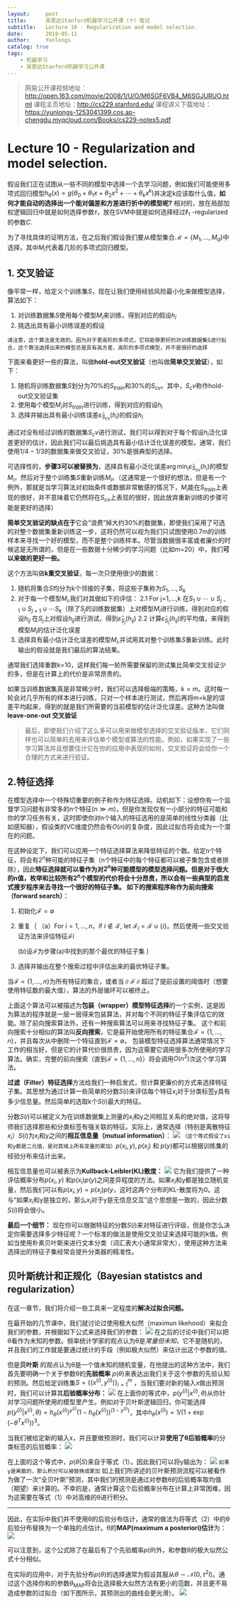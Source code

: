 ```yaml
---
layout:     post
title:      吴恩达Stanford机器学习公开课（十）笔记
subtitle:   Lecture 10 - Regularization and model selection.
date:       2019-05-11
author:     Yunlongs
catalog: true
tags:
    - 机器学习
    - 吴恩达Stanford机器学习公开课
---
```


>网易公开课视频地址：http://open.163.com/movie/2008/1/U/O/M6SGF6VB4_M6SGJURUO.html
课程主页地址：http://cs229.stanford.edu/
课程讲义下载地址：https://yunlongs-1253041399.cos.ap-chengdu.myqcloud.com/Books/cs229-notes5.pdf

# Lecture 10 - Regularization and model selection.
假设我们正在试图从一些不同的模型中选择一个去学习问题，例如我们可能使用多项式回归模型$h_{\theta}(x)=g\left(\theta_{0}+\theta_{1} x+\theta_{2} x^{2}+\cdots+\theta_{k} x^{k}\right)$并决定k应该取什么值，**如何才能自动的选择出一个能对偏差和方差进行折中的模型呢?** 相对的，放在局部加权逻辑回归中就是如何选择参数$τ$，放在SVM中就是如何选择经过$\ell_{1}$ -regularized的参数$C$.

为了寻找具体的证明方法，在之后我们假设我们要从模型集合$\mathcal{M}=\{M_{1}, \dots, M_{d}\}$中选择，其中$M_{i}$代表着几阶的多项式回归模型。

## 1. 交叉验证
像平常一样，给定义个训练集$S$，现在让我们使用经验风险最小化来做模型选择，算法如下：
1. 对训练数据集$S$使用每个模型$M_i$来训练，得到对应的假设$h_i$
2. 挑选出具有最小训练误差的假设

`请注意，这个算法是无效的。因为对于更高阶的多项式，它将能够更好的对训练数据集S进行拟合，这个算法选择出来的模型总是具有高方差，高阶的多项式模型，并不是很好的选择`

下面来看更好一些的算法，叫做**hold-out交叉验证**（也叫做**简单交叉验证**），如下：
1. 随机将训练数据集$S$划分为70%的$S_{train}$和30%的$S_{cv}$。其中，$S_cv$称作hold-out交叉验证集
2. 使用每个模型$M_i$对$S_{train}$进行训练，得到对应的假设$h_i$
3. 选择并输出具有最小训练误差$\hat{\varepsilon}_{S_{\mathrm{cv}}}(h_{i})$的假设$h_i$

通过对没有经过训练的数据集$S_cv$进行测试，我们可以得到对于每个假设$h_i$泛化误差更好的估计，因此我们可以最后挑选具有最小估计泛化误差的模型。通常，我们使用$1 / 4-1 / 3$的数据集来做交叉验证，30%是很典型的选择。

可选择性的，**步骤3可以被替换为**，选择具有最小泛化误差$\arg \min _{i} \hat{\varepsilon}_{S_{\mathrm{cv}}}(h_{i})$的模型$M_i$，然后对于整个训练集$S$重新训练$M_i$。（这通常是一个很好的想法，但是有一个例外，那就是当学习算法对初始条件或数据非常敏感的情况下，$M_i$能在$S_{train}$上表现的很好，并不意味着它仍然将在$S_{cv}$上表现的很好，因此放弃重新训练的步骤可能是更好的选择）

**简单交叉验证的缺点在于**它会“浪费”掉大约30%的数据集，即使我们采用了可选的对整个数据集重新训练这一步，这将仍然可以视为我们只试图使用0.7m的训练样本来寻找一个好的模型，而不是整个训练样本。尽管当数据很丰富或者廉价的时候这是无所谓的，但是在一些数据十分稀少的学习问题（比如m=20）中，我们**可以来做的更好一些。**

这个方法叫做**k重交叉验证**，每一次只使用很少的数据：
1. 随机将集合$S$均分为k个邻接的子集，将这些子集称为$S_{1}, \dots, S_{k}$
2. 对于每一个模型$M_i$,我们对其做如下的评估：
    2.1 For j=1,...,k
        在$S_{1} \cup \cdots \cup S_{j-1} \cup S_{j+1} \cup \cdots S_{k}$（除了$S_j$的训练数据集）上对模型$M_i$进行训练，得到对应的假设$h_{i j}$
        在$S_j$上对假设$h_{ij}$进行测试，得到$\hat{\varepsilon}_{S_{j}}(h_{i j})$
    2.2 计算$\hat{\varepsilon}_{S_{j}}(h_{i j})$的平均值，来得到模型$M_i$的估计泛化误差
3. 选择具有最小估计泛化误差的模型$M_i$,并试用其对整个训练集$S$重新训练。此时输出的假设就是我们最后的算法结果。

通常我们选择重数k=10，这样我们每一轮所需要保留的测试集比简单交叉验证少的多，但是在计算上的代价是非常昂贵的。

如果当训练数据集真是非常稀少时，我们可以选择极端的策略，$k=m$。这时每一轮会对几乎所有的样本进行训练，只对一个样本进行测试，然后再将m=k是的误差平均起来，得到的就是我们所需要的当前模型的估计泛化误差。这种方法叫做**leave-one-out 交叉验证**

>最后，即使我们介绍了这么多可以用来做模型选择的交叉验证版本，它们同样也可以简单的去用来评估单个模型或算法的性能。例如，如果实现了一些学习算法并且想要估计它在你的应用中表现的如何，交叉验证将会给你一个合理的方式来进行验证。

## 2.特征选择
在模型选择中一个特殊切重要的例子称作为特征选择。动机如下：设想你有一个监督学习问题有非常多的n个特征($n \gg m$)，但是你发现仅有一小部分的特征可能和你的学习任务有关，这时即使你对n个输入的特征选用的是简单的线性分类器（比如感知器），假设类的VC维度仍然会有$O(n)$的复杂度，因此过拟合将会成为一个潜在的问题。

在这种设定下，我们可以应用一个特征选择算法来降低特征的个数。给定n个特征，将会有$2^{n}$种可能的特征子集（n个特征中的每个特征都可以被子集包含或者排除），因此**特征选择就可以看作为对$2^{n}$种可能模型的模型选择问题。**但是对于很大的n值，枚举和比较所有$2^n$个模型的代价将会十分昂贵，所以会有一些典型的启发式搜岁程序来去寻找一个很好的特征子集。
如下的搜索程序称作为**前向搜索（forward search）**：
1. 初始化$\mathcal{F}=\emptyset$
2. 重复｛
    （a）For $i=1, \dots, n$，if $i \notin \mathcal{F},$ let $\mathcal{F}_{i}={\mathcal{F} \cup\{i\}}$。然后使用一些交叉验证方法来评估特征$\mathcal{F}{i}$
    
    (b)设$\mathcal{F}$为步骤(a)中找到的那个最优的特征子集
｝
3. 选择并输出在整个搜索过程中评估出来的最优特征子集。

当$\mathcal{F}=\{1, \dots, n\}$为所有特征的集合，或者当$\|\mathcal{F}\|$超过了提前设置的阈值时（想要使用特征数的最大值），算法的外层循环可以被终止。

上面这个算法可以被描述为**包装（wrapper）模型特征选择**的一个实例，这是因为算法的程序就是一层一层得来包装算法，并对每个不同的特征子集评估它的效能。除了前向搜索算法外，还有一种搜索算法可以用来寻找特征子集。
这个和前向搜索十分相似的算法叫**反向搜索**，它是最开始使用所有的特征集合$\mathcal{F}=\{1, \ldots, n\}$，并且每次从中删除一个特征直到$\mathcal{F}=\emptyset$。
包装模型特征选择算法通常情况下工作的相当好，但是它的计算代价很昂贵，因为这需要它调用很多次所使用的学习算法。确实，完整的前向搜索（直到$\mathcal{F}=\{1, \ldots, n\}$）将会调用$O\left(n^{2}\right)$次这个学习算法。

**过滤（Filter）特征选择**方法给我们一种启发式，但计算更廉价的方式来选择特征子集。其思想为通过计算一些简单的分数$S(i)$来评估每个特征$x_i$对于分类标签y具有多少信息量。然后简单的选取k个$S(i)$最大的特征。

分数$S(i)$可以被定义为在训练数据集上测量的$x_i$和y之间相互关系的绝对值，这将导师我们选择那些和分类标签有强关联的特征。实际上，通常选择（特别是离散特征$x_i$）$S(i)$为$x_i$和y之间的**相互信息量（mutual information）**：
![](https://yunlongs-1253041399.cos.ap-chengdu.myqcloud.com/image/Stanford/lecture-10-1.jpg)
`（这个等式假设了xi和y都是二元值，是对其域上所有变量的累加）`$p\left(x_{i}, y\right), p\left(x_{i}\right)$ 和 $p(y)$都可以根据训练集的经验分布来估计出来。

相互信息量也可以被表示为**Kullback-Leibler(KL)散度：**
![](https://yunlongs-1253041399.cos.ap-chengdu.myqcloud.com/image/Stanford/lecture-10-2.jpg)
它为我们提供了一种评估概率分布$p\left(x_{i}, y\right)$ 和$p\left(x_{i}\right) p(y)$之间差异程度的方法。如果$x_i$和y都是独立随机变量，然后我们可以有$p\left(x_{i}, y\right)=p\left(x_{i}\right) p(y$，这时这两个分布的KL-散度将为0。这与“如果$x_i$和y是独立的，那么$x_i$对于y是无信息交互”这个思想是一致的，因此分数$S(i)$将会很小。

**最后一个细节：** 现在你可以根据特征的分数$S(i)$来对特征进行评级，但是你怎么决定你需要选择多少特征呢？一个标准的做法是使用交叉验证来选择可能的k值。例如当使用朴素贝叶斯来进行文本分类（词汇表大小通常非常大），使用这种方法来选择出的特征子集经常会提升分类器的精准性。

## 贝叶斯统计和正规化（Bayesian statistcs and regularization）

在这一章节，我们将介绍一些工具来一定程度的**解决过拟合问题。**

在最开始的几节课中，我们就讨论过使用极大似然（maximun likehood）来拟合我们的参数，并根据如下公式来选择我们的参数：
![](https://yunlongs-1253041399.cos.ap-chengdu.myqcloud.com/image/Stanford/lecture-10-3.jpg)
在之后的讨论中我们可以把θ看作为未知的参数。频率统计学家的观点认为θ是*常量但未知*，它不是随机的，并且我们的工作就是要通过统计的手段（例如极大似然）来估计出这个参数的值。

但是**贝叶斯** 的观点认为θ是一个值未知的随机变量，在他提出的这种方法中，我们首先要明确一个关于参数θ的**先验概率** $p(θ)$来表达出我们关于这个参数的先验认知的预测。然后给定训练集$S=\{(x^{(i)}, y^{(i)})\}_{i=1}^{m}$ ，当我们要对新的输入x做出预测时，我们可以计算其**后验概率分布：**
![](https://yunlongs-1253041399.cos.ap-chengdu.myqcloud.com/image/Stanford/lecture-10-4.jpg)
在上面你的等式中，$p\left(y^{(i)} | x^{(i)}, \theta\right)$从你针对学习问题所使用的模型里产生。例如对于贝叶斯逻辑回归，你可能选择$p(y^{(i)} | x^{(i)}, \theta)=h_{\theta}(x^{(i)})^{y^{(i)}}(1-h_{\theta}(x^{(i)}))^{(1-y^{(i)})}$，其中$h_{\theta}(x^{(i)})=1 /(1+\exp (-\theta^{T} x^{(i)}))^{3}$。

当我们被给定新的输入x，并且要做预测时，我们可以计算**使用了θ后验概率**的分类标签的后验概率：
![](https://yunlongs-1253041399.cos.ap-chengdu.myqcloud.com/image/Stanford/lecture-10-5.jpg)

在上面的这个等式中，$p(\theta | S)$来自于等式（1）。因此我们可以将y输出为：
![](https://yunlongs-1253041399.cos.ap-chengdu.myqcloud.com/image/Stanford/lecture-10-6.jpg)
`如果y是离散的，那么积分可以被替换成累加`
如上我们所讲述的贝叶斯预测流程可以被看作为做了一次“全贝叶斯”预测，其中我们的预测是通过对参数θ的后验概率取均值（期望）来计算的。不幸的是，通常计算这个后验概率分布在计算上非常困难，因为这需要在等式（1）中对高维的θ进行积分。

-----

因此，在实际中我们并不使用θ的后验分布估计，通常的做法为将等式（2）中的θ后验分布替换为一个单独的点估计。θ的**MAP(maximum a posteriori)估计**为：
![](https://yunlongs-1253041399.cos.ap-chengdu.myqcloud.com/image/Stanford/lecture-10-7.jpg)

可以注意到，这个公式除了在最后有了个先验概率$p(\theta)$外，和参数θ的极大似然公式十分相似。

在实际的应用中，对于先验分布$p(\theta)$的选择通常为假设其服从$\theta \sim \mathcal{N}\left(0, \tau^{2} I\right)$。通过这个选择你和的参数$\theta_{\mathrm{MAP}}$将会比选择极大似然方法有更小的范数，并且更不易造成参数的过拟合（如下图所示，其预测出的曲线会更光滑）。
![](https://yunlongs-1253041399.cos.ap-chengdu.myqcloud.com/image/Stanford/lecture-10-8.jpg)
